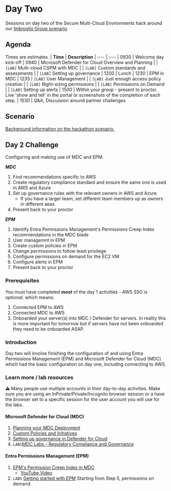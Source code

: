 # Day Two
Sessions on day two of the Secure Multi-Cloud Environments hack around our [Imbroglio Group scenario](Scenario.md).

## Agenda
Times are estimates.
| **Time** | **Description**
| :--- | :---
| 0930 | Welcome day kick-off
| 0940 | Microsoft Defender for Cloud Overview and Planning
|  | `[LAB]` Multi-cloud CSPM with MDC
|  | `[LAB]` Custom standards and assessments
|  | `[LAB]` Setting up governance
| 1200 | Lunch
| 1230 | EPM in MDC
| 1235 | `[LAB]` User Management
|  | `[LAB]` Just enough access policy creation
|  | `[LAB]` Right-sizing permissions
|  | `[LAB]` Permissions on Demand
|  | `[LAB]` Setting up alerts
| 1500 | Within your group - present to proctor. Live 'show and tell' in the portal or screenshots of the completion of each step.
| 1530 | Q&A, Discussion around partner challenges

## Scenario
[Background information on the hackathon scenario.](Scenario.md)

## Day 2 Challenge
Configuring and making use of MDC and EPM.

***MDC***
1. Find recommendations specific to AWS
2. Create regulatory compliance standard and ensure the same one is used in AWS and Azure
3. Set up governance rules with the relevant owners in AWS and Azure
   - If you have a larger team, set different team members up as owners in different aeas
4. Present back to your proctor

***EPM***
1. Identify Entra Permissions Management's Permissions Creep Index recommendations in the MDC blade
2. User managemnt in EPM
3. Create custom policies in EPM
4. Change permissions to follow least privilege
5. Configure permissions on demand for the EC2 VM
6. Configure alerts in EPM
7. Present back to your proctor

### Prerequisites
You must have completed ***most*** of the day 1 activities - AWS SSO is *optional*. which means:
1. Connected EPM to AWS
2. Connected MDC to AWS
3. Onboarded your server(s) into MDC / Defender for servers. In reality this is more important for tomorrow but if servers have not been onboarded they need to be onboarded ASAP.

### Introduction
Day two will involve finishing the configuration of and using Entra Permissions Management (EPM) and Microsoft Defender for Cloud (MDC) which had the basic configuration on day one, including connecting to AWS.

### Learn more / lab resources
:warning: Many people use multiple accounts in their day-to-day activities. Make sure you are using an InPrivate/Private/Incognito browser session or a have the browser set to a specific session for  the user account you will use for the labs.

#### Microsoft Defender for Cloud (MDC)
1. [Planning your MDC Deployment](https://docs.microsoft.com/en-us/azure/defender-for-cloud/security-center-planning-and-operations-guide)
2. [Custom Policies and Initiatives](https://learn.microsoft.com/en-us/azure/defender-for-cloud/custom-security-policies?pivots=azure-portal)
3. [Setting up governance in Defender for Cloud](https://docs.microsoft.com/en-us/azure/defender-for-cloud/governance-rules)
4. ``LABS``[MDC Labs - Regulatory Compliance and Governance](/labs/MDC-labs.md)

#### Entra Permissions Management (EPM)
1. [EPM's Permission Creep Index in MDC](https://docs.microsoft.com/en-us/azure/defender-for-cloud/other-threat-protections#entra-permission-management-formerly-cloudknox)
   - [YouTube Video](https://www.youtube.com/watch?v=dasixjOOldk)
2. ``LABS`` [Getting started with EPM](/labs/EPM-labs.md#getting-started-with-entra-permissions-management-epm) Starting from Step 5, permissions on demand.



